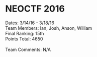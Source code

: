 # NEOCTF 2016

Dates: 3/14/16 - 3/18/16 <br>
Team Members: Ian, Josh, Anson, William <br>
Final Ranking: 15th <br>
Points Total: 4650 <br><br>
Team Comments: N/A




